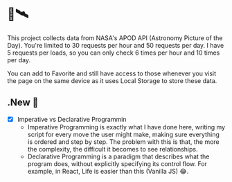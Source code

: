 # 🚀🛰️

This project collects data from NASA's APOD API (Astronomy Picture of the Day). You're limited to 30 requests per hour and 50 requests per day. I have 5 requests per loads, so you can only check 6 times per hour and 10 times per day.

You can add to Favorite and still have access to those whenever you visit the page on the same device as it uses Local Storage to store these data.

## .New 🌚
- [x] Imperative vs Declarative Programmin
    - Imperative Programming is exactly what I have done here, writing my script for every move the user might make, making sure everything is ordered and step by step. The problem with this is that, the more the complexity, the difficult it becomes to see relationships.
    - Declarative Programming is a paradigm that describes what the program does, without explicitly specifying its control flow. For example, in React, Life is easier than this (Vanilla JS) 😂.
